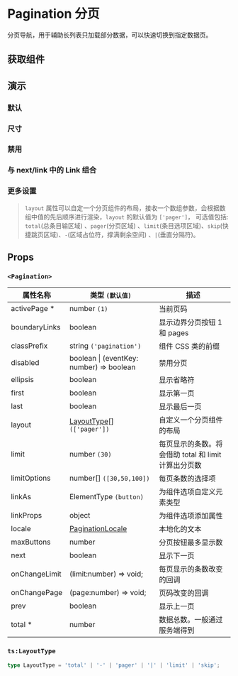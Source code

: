 # Pagination 分页

分页导航，用于辅助长列表只加载部分数据，可以快速切换到指定数据页。

## 获取组件

<!--{include:(components/pagination/fragments/import.md)}-->

## 演示

### 默认

<!--{include:`basic.md`}-->

### 尺寸

<!--{include:`size.md`}-->

### 禁用

<!--{include:`disabled.md`}-->

### 与 next/link 中的 Link 组合

<!--{include:`with-router.md`}-->

### 更多设置

> `layout` 属性可以自定一个分页组件的布局，接收一个数组参数，会根据数组中值的先后顺序进行渲染，`layout` 的默认值为 `['pager']`， 可选值包括: `total`(总条目输区域) 、`pager`(分页区域) 、`limit`(条目选项区域)、`skip`(快捷跳页区域)、`-`(区域占位符，撑满剩余空间) 、`|`(垂直分隔符)。

<!--{include:`advanced.md`}-->

## Props

### `<Pagination>`

| 属性名称      | 类型 `(默认值)`                                         | 描述                                                 |
| ------------- | ------------------------------------------------------- | ---------------------------------------------------- |
| activePage \* | number `(1)`                                            | 当前页码                                             |
| boundaryLinks | boolean                                                 | 显示边界分页按钮 1 和 pages                          |
| classPrefix   | string `('pagination')`                                 | 组件 CSS 类的前缀                                    |
| disabled      | boolean &#124; (eventKey: number) => boolean            | 禁用分页                                             |
| ellipsis      | boolean                                                 | 显示省略符                                           |
| first         | boolean                                                 | 显示第一页                                           |
| last          | boolean                                                 | 显示最后一页                                         |
| layout        | [LayoutType](#code-ts-layout-type-code)[] `(['pager'])` | 自定义一个分页组件的布局                             |
| limit         | number `(30)`                                           | 每页显示的条数。将会借助 total 和 limit 计算出分页数 |
| limitOptions  | number[] `([30,50,100])`                                | 每页条数的选择项                                     |
| linkAs        | ElementType `(button)`                                  | 为组件选项自定义元素类型                             |
| linkProps     | object                                                  | 为组件选项添加属性                                   |
| locale        | [PaginationLocale](/zh/guide/i18n/#pagination)          | 本地化的文本                                         |
| maxButtons    | number                                                  | 分页按钮最多显示数                                   |
| next          | boolean                                                 | 显示下一页                                           |
| onChangeLimit | (limit:number) => void;                                 | 每页显示的条数改变的回调                             |
| onChangePage  | (page:number) => void;                                  | 页码改变的回调                                       |
| prev          | boolean                                                 | 显示上一页                                           |
| total \*      | number                                                  | 数据总数。一般通过服务端得到                         |

### `ts:LayoutType`

```ts
type LayoutType = 'total' | '-' | 'pager' | '|' | 'limit' | 'skip';
```
